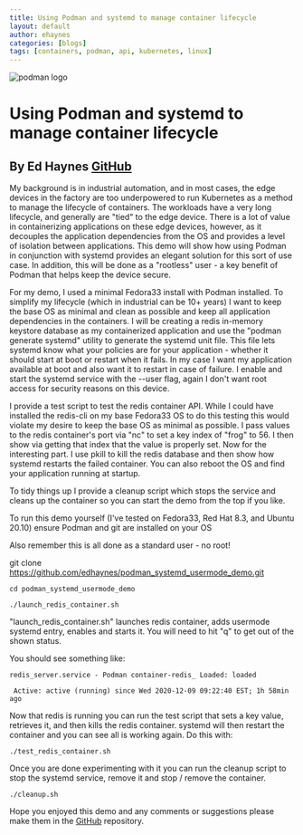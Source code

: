 ```yaml
---
title: Using Podman and systemd to manage container lifecycle
layout: default
author: ehaynes
categories: [blogs]
tags: [containers, podman, api, kubernetes, linux]
---
```


![podman logo](../static/vectors/raw/podman.svg)

# Using Podman and systemd to manage container lifecycle

## By Ed Haynes [GitHub](https://github.com/ehaynes)

My background is in industrial automation, and in most cases, the edge devices in the factory are too underpowered to run Kubernetes as a method to manage the lifecycle of containers. The workloads have a very long lifecycle, and generally are "tied" to the edge device. There is a lot of value in containerizing applications on these edge devices, however, as it decouples the application dependencies from the OS and provides a level of isolation between applications. This demo will show how using Podman in conjunction with systemd provides an elegant solution for this sort of use case. In addition, this will be done as a "rootless" user - a key benefit of Podman that helps keep the device secure.

<!--truncate-->

For my demo, I used a minimal Fedora33 install with Podman installed. To simplify my lifecycle (which in industrial can be 10+ years) I want to keep the base OS as minimal and clean as possible and keep all application dependencies in the containers. I will be creating a redis in-memory keystore database as my containerized application and use the "podman generate systemd" utility to generate the systemd unit file. This file lets systemd know what your policies are for your application - whether it should start at boot or restart when it fails. In my case I want my application available at boot and also want it to restart in case of failure. I enable and start the systemd service with the --user flag, again I don't want root access for security reasons on this device.

I provide a test script to test the redis container API. While I could have installed the redis-cli on my base Fedora33 OS to do this testing this would violate my desire to keep the base OS as minimal as possible. I pass values to the redis container's port via "nc" to set a key index of "frog" to 56. I then show via getting that index that the value is properly set. Now for the interesting part. I use pkill to kill the redis database and then show how systemd restarts the failed container. You can also reboot the OS and find your application running at startup.

To tidy things up I provide a cleanup script which stops the service and cleans up the container so you can start the demo from the top if you like.

To run this demo yourself (I've tested on Fedora33, Red Hat 8.3, and Ubuntu 20.10) ensure Podman and git are installed on your OS

Also remember this is all done as a standard user - no root!

git clone https://github.com/edhaynes/podman_systemd_usermode_demo.git

```console
cd podman_systemd_usermode_demo

./launch_redis_container.sh
```

"launch_redis_container.sh" launches redis container, adds usermode systemd entry, enables and starts it. You will need to hit "q" to get out of the shown status.

You should see something like:

```console
redis_server.service - Podman container-redis_ Loaded: loaded

 Active: active (running) since Wed 2020-12-09 09:22:40 EST; 1h 58min ago
```

Now that redis is running you can run the test script that sets a key value, retrieves it, and then kills the redis container. systemd will then restart the container and you can see all is working again. Do this with:

```console
./test_redis_container.sh
```

Once you are done experimenting with it you can run the cleanup script to stop the systemd service, remove it and stop / remove the container.

```console
./cleanup.sh
```

Hope you enjoyed this demo and any comments or suggestions please make them in the [GitHub](https://github.com/edhaynes/podman_systemd_usermode_demo.git) repository.
